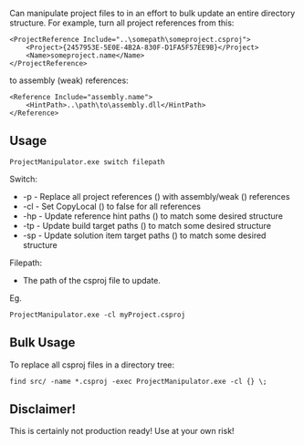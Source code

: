 Can manipulate project files to in an effort to bulk update an entire directory structure. For example, turn all project references from this:

	<ProjectReference Include="..\somepath\someproject.csproj">
		<Project>{2457953E-5E0E-4B2A-830F-D1FA5F57EE9B}</Project>
		<Name>someproject.name</Name>
	</ProjectReference>

to assembly (weak) references:

	<Reference Include="assembly.name">
		<HintPath>..\path\to\assembly.dll</HintPath>
    </Reference>

Usage
----------------------

	ProjectManipulator.exe switch filepath

Switch:

* -p - Replace all project references (<ProjectReference>) with assembly/weak (<Reference>) references
* -cl - Set CopyLocal (<private>) to false for all references
* -hp - Update reference hint paths (<HintPath>) to match some desired structure
* -tp - Update build target paths (<Project>) to match some desired structure
* -sp - Update solution item target paths (<Project>) to match some desired structure

Filepath:

* The path of the csproj file to update.

Eg.
	
	ProjectManipulator.exe -cl myProject.csproj

Bulk Usage
----------------------

To replace all csproj files in a directory tree:

	find src/ -name *.csproj -exec ProjectManipulator.exe -cl {} \;
	
Disclaimer!
----------------------

This is certainly not production ready! Use at your own risk!